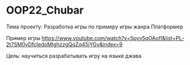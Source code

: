 # OOP22_Chubar
Тема проекту:  Разработка игры по примеру игры жанра Платформер

Пример игры https://www.youtube.com/watch?v=5pyv5qOAofI&list=PL-2t7SM0vDfcIedoMIghzzgQqZq45jYGv&index=9

Цель: научиться разрабатывать игру на языке джава